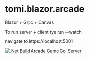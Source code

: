 # tomi.blazor.arcade
Blazor + Grpc + Canvas

To run server + client
tye run --watch

navigate to https://localhost:5001

[![.Net Build Arcade Game Gol Server](https://github.com/tomp736/tomi.blazor.arcade/actions/workflows/build-arcade-gol-server.yml/badge.svg)](https://github.com/tomp736/tomi.blazor.arcade/actions/workflows/build-arcade-gol-server.yml)
